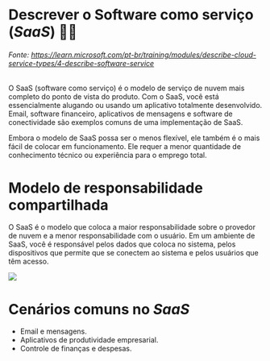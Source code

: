 # Descrever o Software como serviço (*SaaS*) 👨‍💻
###### Fonte: https://learn.microsoft.com/pt-br/training/modules/describe-cloud-service-types/4-describe-software-service

O SaaS (software como serviço) é o modelo de serviço de nuvem mais completo do ponto de vista do produto. Com o SaaS, você está essencialmente alugando ou usando um aplicativo totalmente desenvolvido. Email, software financeiro, aplicativos de mensagens e software de conectividade são exemplos comuns de uma implementação de SaaS.

Embora o modelo de SaaS possa ser o menos flexível, ele também é o mais fácil de colocar em funcionamento. Ele requer a menor quantidade de conhecimento técnico ou experiência para o emprego total.

# Modelo de responsabilidade compartilhada

O SaaS é o modelo que coloca a maior responsabilidade sobre o provedor de nuvem e a menor responsabilidade com o usuário. Em um ambiente de SaaS, você é responsável pelos dados que coloca no sistema, pelos dispositivos que permite que se conectem ao sistema e pelos usuários que têm acesso.

<img src="https://learn.microsoft.com/pt-br/training/wwl-azure/describe-cloud-service-types/media/shared-responsibility-b3829bfe.svg">

# Cenários comuns no *SaaS*

* Email e mensagens.
* Aplicativos de produtividade empresarial.
* Controle de finanças e despesas.
